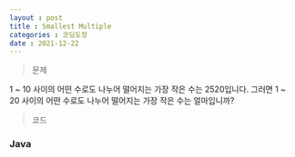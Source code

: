 ```yaml
---
layout : post
title : Smallest Multiple
categories : 코딩도장
date : 2021-12-22
---
```

> 문제 <br>

1 ~ 10 사이의 어떤 수로도 나누어 떨어지는 가장 작은 수는 2520입니다. 그러면 1 ~ 20 사이의 어떤 수로도 나누어 떨어지는 가장 작은 수는 얼마입니까?

> 코드
### Java

<script src="https://gist.github.com/kwontaehoon/fdfabc4368befb376844caa6339e11c7.js"></script>
